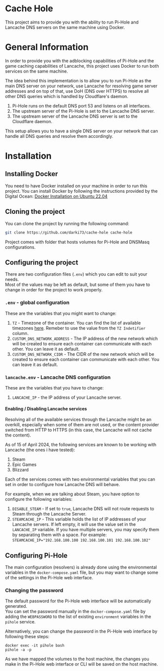 # Cache Hole

This project aims to provide you with the ability to run Pi-Hole and Lancache DNS servers on the same machine using Docker.

# General Information

In order to provide you with the adblocking capabilities of Pi-Hole and the game caching capabilities of Lancache, this project uses Docker to run both services on the same machine.

The idea behind this implementation is to allow you to run Pi-Hole as the main DNS server on your network, use Lancache for resolving game server addresses and on top of that, use DoH (DNS over HTTPS) to resolve all other DNS queries which is handled by Cloudflare's daemon.

1. Pi-Hole runs on the default DNS port 53 and listens on all interfaces.
2. The upstream server of the Pi-Hole is set to the Lancache DNS server.
3. The upstream server of the Lancache DNS server is set to the Cloudflare daemon.

This setup allows you to have a single DNS server on your network that can handle all DNS queries and resolve them accordingly.

# Installation

## Installing Docker
You need to have Docker installed on your machine in order to run this project. You can install Docker by following the instructions provided by the Digital Ocean: [Docker Installation on Ubuntu 22.04](https://www.digitalocean.com/community/tutorials/how-to-install-and-use-docker-on-ubuntu-22-04/)

## Cloning the project
You can clone the project by running the following command:
```bash
git clone https://github.com/darki73/cache-hole cache-hole
```
Project comes with folder that hosts volumes for Pi-Hole and DNSMasq configurations.

## Configuring the project

There are two configuration files (`.env`) which you can edit to suit your needs.  
Most of the values may be left as default, but some of them you have to change in order for the project to work properly.

### `.env` - global configuration

These are the variables that you might want to change:
1. `TZ` - Timezone of the container. You can find the list of available timezones [here](https://en.wikipedia.org/wiki/List_of_tz_database_time_zones). Remeber to use the value from the `TZ Indetifier` column.
2. `CUSTOM_DNS_NETWORK_ADDRESS` - The IP address of the new network which will be created to ensure each container can communicate with each other. You can leave it as default.
3. `CUSTOM_DNS_NETWORK_CIDR` - The CIDR of the new network which will be created to ensure each container can communicate with each other. You can leave it as default.

### `lancache.env` - Lancache DNS configuration

These are the variables that you have to change:
1. `LANCACHE_IP` - the IP address of your Lancache server.

#### Enabling / Disabling Lancache services
Resolving all of the available services through the Lancache might be an overkill, especially when some of them are not used, or the content provider switched from HTTP to HTTPS (in this case, the Lancache will not cache the content).  

As of 15 of April 2024, the following services are known to be working with Lancache (the ones i have tested):
1. Steam
2. Epic Games
3. Blizzard

Each of the services comes with two environmental variables that you can set in order to configure how Lancache DNS will behave.

For example, when we are talking about Steam, you have option to configure the following variables:
1. `DISABLE_STEAM` - If set to `true`, Lancache DNS will not route requests to Steam through the Lancache Server.
2. `STEAMCACHE_IP` - This variable holds the list of IP addresses of your Lancache servers. If left empty, it will use the value set in the `LANCACHE_IP` variable. If you have multiple servers, you may specify them by separating them with a space. For example: `STEAMCACHE_IP="192.168.100.100 192.168.100.101 192.168.100.102"`

## Configuring Pi-Hole
The main configuration (resolvers) is already done using the environmental variables in the `docker-compose.yaml` file, but you may want to change some of the settings in the Pi-Hole web interface.

### Changing the password
The default password for the Pi-Hole web interface will be automatically generated.  
You can set the password manually in the `docker-compose.yaml` file by adding the `WEBPASSWORD` to the list of existing `environment` variables in the `pihole` service.

Alternatively, you can change the password in the Pi-Hole web interface by following these steps:
```
docker exec -it pihole bash
pihole -a -p
```

As we have mapped the volumes to the host machine, the changes you make in the Pi-Hole web interface or CLI will be saved on the host machine.